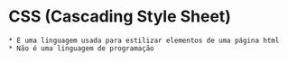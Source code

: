 # CSS (Cascading Style Sheet)
    * É uma linguagem usada para estilizar elementos de uma página html
    * Não é uma linguagem de programação

# 